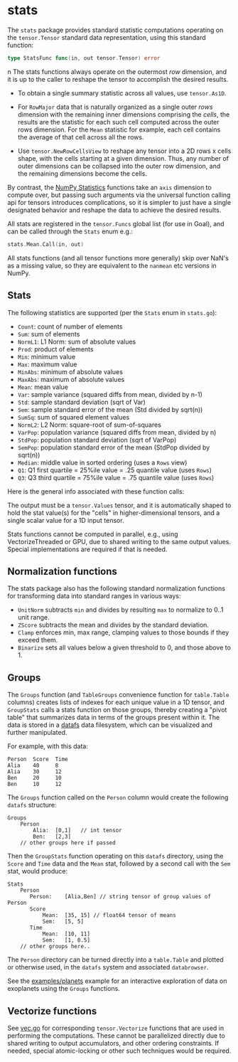# stats

The `stats` package provides standard statistic computations operating on the `tensor.Tensor` standard data representation, using this standard function:
```Go
type StatsFunc func(in, out tensor.Tensor) error
```
n
The stats functions always operate on the outermost _row_ dimension, and it is up to the caller to reshape the tensor to accomplish the desired results.

* To obtain a single summary statistic across all values, use `tensor.As1D`.

* For `RowMajor` data that is naturally organized as a single outer _rows_ dimension with the remaining inner dimensions comprising the _cells_, the results are the statistic for each such cell computed across the outer rows dimension. For the `Mean` statistic for example, each cell contains the average of that cell across all the rows.

* Use `tensor.NewRowCellsView` to reshape any tensor into a 2D rows x cells shape, with the cells starting at a given dimension. Thus, any number of outer dimensions can be collapsed into the outer row dimension, and the remaining dimensions become the cells.

By contrast, the [NumPy Statistics](https://numpy.org/doc/stable/reference/generated/numpy.mean.html#numpy.mean) functions take an `axis` dimension to compute over, but passing such arguments via the universal function calling api for tensors introduces complications, so it is simpler to just have a single designated behavior and reshape the data to achieve the desired results.

All stats are registered in the `tensor.Funcs` global list (for use in Goal), and can be called through the `Stats` enum e.g.:
```Go
stats.Mean.Call(in, out)
```

All stats functions (and all tensor functions more generally) skip over NaN's as a missing value, so they are equivalent to the `nanmean` etc versions in NumPy.

## Stats

The following statistics are supported (per the `Stats` enum in `stats.go`):

* `Count`:  count of number of elements
* `Sum`:  sum of elements
* `NormL1`: L1 Norm: sum of absolute values
* `Prod`:  product of elements
* `Min`:  minimum value
* `Max`:  maximum value
* `MinAbs`: minimum of absolute values
* `MaxAbs`: maximum of absolute values
* `Mean`:  mean value
* `Var`:  sample variance (squared diffs from mean, divided by n-1)
* `Std`:  sample standard deviation (sqrt of Var)
* `Sem`:  sample standard error of the mean (Std divided by sqrt(n))
* `SumSq`:  sum of squared element values
* `NormL2`:  L2 Norm: square-root of sum-of-squares
* `VarPop`:  population variance (squared diffs from mean, divided by n)
* `StdPop`:  population standard deviation (sqrt of VarPop)
* `SemPop`:  population standard error of the mean (StdPop divided by sqrt(n))
* `Median`:  middle value in sorted ordering (uses a `Rows` view)
* `Q1`:  Q1 first quartile = 25%ile value = .25 quantile value (uses `Rows`)
* `Q3`:  Q3 third quartile = 75%ile value = .75 quantile value (uses `Rows`)

Here is the general info associated with these function calls:

The output must be a `tensor.Values` tensor, and it is automatically shaped to hold the stat value(s) for the "cells" in higher-dimensional tensors, and a single scalar value for a 1D input tensor.

Stats functions cannot be computed in parallel, e.g., using VectorizeThreaded or GPU, due to shared writing to the same output values.  Special implementations are required if that is needed.

## Normalization functions

The stats package also has the following standard normalization functions for transforming data into standard ranges in various ways:

* `UnitNorm` subtracts `min` and divides by resulting `max` to normalize to 0..1 unit range.
* `ZScore` subtracts the mean and divides by the standard deviation.
* `Clamp` enforces min, max range, clamping values to those bounds if they exceed them.
* `Binarize` sets all values below a given threshold to 0, and those above to 1.

## Groups

The `Groups` function (and `TableGroups` convenience function for `table.Table` columns) creates lists of indexes for each unique value in a 1D tensor, and `GroupStats` calls a stats function on those groups, thereby creating a "pivot table" that summarizes data in terms of the groups present within it. The data is stored in a [datafs](../datafs) data filesystem, which can be visualized and further manipulated.

For example, with this data:
```
Person  Score  Time
Alia    40     8
Alia    30     12
Ben     20     10
Ben     10     12
```
The `Groups` function called on the `Person` column would create the following `datafs` structure:
```
Groups
    Person
        Alia:  [0,1]   // int tensor
        Ben:   [2,3]
    // other groups here if passed
```
Then the `GroupStats` function operating on this `datafs` directory, using the `Score` and `Time` data and the `Mean` stat, followed by a second call with the `Sem` stat, would produce:
```
Stats
    Person
       Person:    [Alia,Ben] // string tensor of group values of Person
       Score
           Mean:  [35, 15] // float64 tensor of means
           Sem:   [5, 5]
       Time
           Mean:  [10, 11]
           Sem:   [1, 0.5]
    // other groups here..
```

The `Person` directory can be turned directly into a `table.Table` and plotted or otherwise used, in the `datafs` system and associated `databrowser`.

See the [examples/planets](../examples/planets) example for an interactive exploration of data on exoplanets using the `Groups` functions.

## Vectorize functions

See [vec.go](vec.go) for corresponding `tensor.Vectorize` functions that are used in performing the computations.  These cannot be parallelized directly due to shared writing to output accumulators, and other ordering constraints.  If needed, special atomic-locking or other such techniques would be required.


